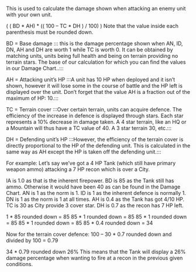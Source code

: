 This is used to calculate the damage shown when attacking an enemy unit with your own unit.

( ( BD * AH) * (( 100 – TC * DH ) / 100) )
Note that the value inside each parenthesis must be rounded down.

BD = Base damage
::: this is the damage percentage shown when AN, ID, DN, AH and DH are worth 1 while TC is worth 0. It can be obtained by matching units, units being full health and being on terrain providing no terrain stars. The base of our calculation for which you can find the values in our Damage Chart..:::

AH = Attacking unit’s HP
:::A unit has 10 HP when deployed and it isn’t shown, however it will lose some in the course of battle and the HP left is displayed over the unit. Don’t forget that the value AH is a fraction out of the maximum of HP: 10.:::

TC = Terrain cover
:::Over certain terrain, units can acquire defence. The efficiency of the increase in defence is displayed through stars. Each star represents a 10% decrease in damage taken. A 4 star terrain, like an HQ or a Mountain will thus have a TC value of 40. A 3 star terrain 30, etc.:::

DH = Defending unit’s HP
:::However, the efficiency of the terrain cover is directly proportional to the HP of the defending unit. This is calculated in the same way as AH except the HP is taken off the defending unit.:::

For example:
Let’s say we’ve got a 4 HP Tank (which still have primary weapon ammo) attacking a 7 HP recon which is over a City.

IA is 1.0 as that is the inherent firepower.
BD is 85 as the Tank still has ammo. Otherwise it would have been 40 as can be found in the Damage Chart.
AN is 1 as the norm is 1.
ID is 1 as the inherent defence is normally 1.
DN is 1 as the norm is 1 at all times.
AH is 0.4 as the Tank has got 4/10 HP.
TC is 30 as City provide 3 cover star.
DH is 0.7 as the recon has 7 HP left.

1 * 85 rounded down = 85
85 * 1 rounded down = 85
85 * 1 rounded down = 85
85 * 1 rounded down = 85
85 * 0.4 rounded down = 34

Now for the terrain cover defence:
100 – 30 * 0.7 rounded down and divided by 100 = 0.79

34 * 0.79 rounded down 26%
This means that the Tank will display a 26% damage percentage when wanting to fire at a recon in the previous given conditions.